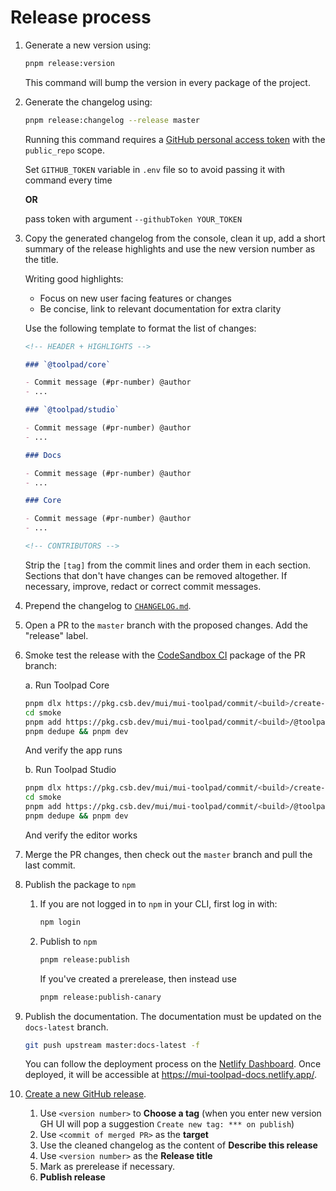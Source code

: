 # Release process

1. Generate a new version using:

   ```bash
   pnpm release:version
   ```

   This command will bump the version in every package of the project.

1. Generate the changelog using:

   ```bash
   pnpm release:changelog --release master
   ```

   Running this command requires a [GitHub personal access token](https://docs.github.com/en/authentication/keeping-your-account-and-data-secure/creating-a-personal-access-token) with the `public_repo` scope.

   Set `GITHUB_TOKEN` variable in `.env` file so to avoid passing it with command every time

   **OR**

   pass token with argument `--githubToken YOUR_TOKEN`

1. Copy the generated changelog from the console, clean it up, add a short summary of the release highlights and use the new version number as the title.

   Writing good highlights:

   - Focus on new user facing features or changes
   - Be concise, link to relevant documentation for extra clarity

   Use the following template to format the list of changes:

   ```md
   <!-- HEADER + HIGHLIGHTS -->

   ### `@toolpad/core`

   - Commit message (#pr-number) @author
   - ...

   ### `@toolpad/studio`

   - Commit message (#pr-number) @author
   - ...

   ### Docs

   - Commit message (#pr-number) @author
   - ...

   ### Core

   - Commit message (#pr-number) @author
   - ...

   <!-- CONTRIBUTORS -->
   ```

   Strip the `[tag]` from the commit lines and order them in each section. Sections that don't have changes can be removed altogether. If necessary, improve, redact or correct commit messages.

1. Prepend the changelog to [`CHANGELOG.md`](./CHANGELOG.md).

1. Open a PR to the `master` branch with the proposed changes. Add the "release" label.

1. Smoke test the release with the [CodeSandbox CI](https://ci.codesandbox.io/status/mui/mui-toolpad) package of the PR branch:

   a. Run Toolpad Core

   ```bash
   pnpm dlx https://pkg.csb.dev/mui/mui-toolpad/commit/<build>/create-toolpad-app smoke --core-version https://pkg.csb.dev/mui/mui-toolpad/commit/<build>/@toolpad/core
   cd smoke
   pnpm add https://pkg.csb.dev/mui/mui-toolpad/commit/<build>/@toolpad/core -S
   pnpm dedupe && pnpm dev
   ```

   And verify the app runs

   b. Run Toolpad Studio

   ```bash
   pnpm dlx https://pkg.csb.dev/mui/mui-toolpad/commit/<build>/create-toolpad-app --studio smoke
   cd smoke
   pnpm add https://pkg.csb.dev/mui/mui-toolpad/commit/<build>/@toolpad/studio -S
   pnpm dedupe && pnpm dev
   ```

   And verify the editor works

1. Merge the PR changes, then check out the `master` branch and pull the last commit.

1. Publish the package to `npm`

   1. If you are not logged in to `npm` in your CLI, first log in with:

      ```bash
      npm login
      ```

   1. Publish to `npm`

      ```bash
      pnpm release:publish
      ```

      If you've created a prerelease, then instead use

      ```bash
      pnpm release:publish-canary
      ```

1. Publish the documentation. The documentation must be updated on the `docs-latest` branch.

   ```bash
   git push upstream master:docs-latest -f
   ```

   You can follow the deployment process on the [Netlify Dashboard](https://app.netlify.com/sites/mui-toolpad-docs/deploys?filter=docs-latest). Once deployed, it will be accessible at https://mui-toolpad-docs.netlify.app/.

1. [Create a new GitHub release](https://github.com/mui/mui-toolpad/releases/new).

   1. Use `<version number>` to **Choose a tag** (when you enter new version GH UI will pop a suggestion `Create new tag: *** on publish`)
   1. Use `<commit of merged PR>` as the **target**
   1. Use the cleaned changelog as the content of **Describe this release**
   1. Use `<version number>` as the **Release title**
   1. Mark as prerelease if necessary.
   1. **Publish release**
